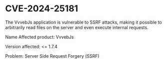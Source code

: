 # CVE-2024-25181
The VvvebJs application is vulnerable to SSRF attacks, making it possible to arbitrarily read files on the server and even execute internal requests.

Name Affected product: VvvebJs

Version affected: <= 1.7.4

Problem: Server Side Request Forgery (SSRF)
